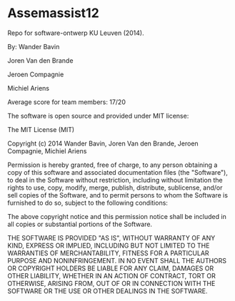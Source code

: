 Assemassist12
=============

Repo for software-ontwerp KU Leuven (2014).

By:
  Wander Bavin
  
  Joren Van den Brande
  
  Jeroen Compagnie
  
  Michiel Ariens

Average score for team members: 17/20

The software is open source and provided under MIT license:

The MIT License (MIT)

Copyright (c) 2014 Wander Bavin, Joren Van den Brande, Jeroen Compagnie, Michiel Ariens

Permission is hereby granted, free of charge, to any person obtaining a copy
of this software and associated documentation files (the "Software"), to deal
in the Software without restriction, including without limitation the rights
to use, copy, modify, merge, publish, distribute, sublicense, and/or sell
copies of the Software, and to permit persons to whom the Software is
furnished to do so, subject to the following conditions:

The above copyright notice and this permission notice shall be included in all
copies or substantial portions of the Software.

THE SOFTWARE IS PROVIDED "AS IS", WITHOUT WARRANTY OF ANY KIND, EXPRESS OR
IMPLIED, INCLUDING BUT NOT LIMITED TO THE WARRANTIES OF MERCHANTABILITY,
FITNESS FOR A PARTICULAR PURPOSE AND NONINFRINGEMENT. IN NO EVENT SHALL THE
AUTHORS OR COPYRIGHT HOLDERS BE LIABLE FOR ANY CLAIM, DAMAGES OR OTHER
LIABILITY, WHETHER IN AN ACTION OF CONTRACT, TORT OR OTHERWISE, ARISING FROM,
OUT OF OR IN CONNECTION WITH THE SOFTWARE OR THE USE OR OTHER DEALINGS IN THE
SOFTWARE.


